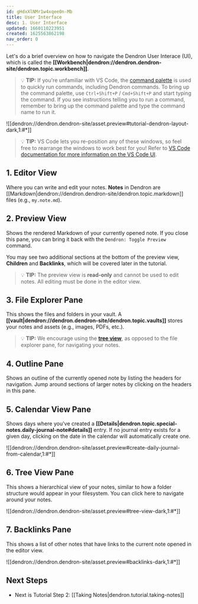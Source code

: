 ```yaml
---
id: gHdxXlNMr1w4xqee0n-Mb
title: User Interface
desc: 1. User Interface
updated: 1660110223951
created: 1625563862198
nav_order: 0
---
```


Let's do a brief overview on how to navigate the Dendron User Interace (UI), which is called the **[[Workbench|dendron://dendron.dendron-site/dendron.topic.workbench]]**.

> 💡 **TIP:** If you're unfamiliar with VS Code, the [command palette](https://code.visualstudio.com/docs/getstarted/userinterface#_command-palette) is used to quickly run commands, including Dendron commands. To bring up the command palette, use `Ctrl+Shift+P` / `Cmd+Shift+P` and start typing the command. If you see instructions telling you to run a command, remember to bring up the command palette and type the command name to run it.

![[dendron://dendron.dendron-site/asset.preview#tutorial-dendron-layout-dark,1:#*]]

> 💡 **TIP:** VS Code lets you re-position any of these windows, so feel free to rearrange the windows to work best for you! Refer to [VS Code documentation for more information on the VS Code UI](https://code.visualstudio.com/docs/getstarted/userinterface).

## 1. Editor View

Where you can write and edit your notes. **Notes** in Dendron are [[Markdown|dendron://dendron.dendron-site/dendron.topic.markdown]] files (e.g., `my.note.md`).

## 2. Preview View

Shows the rendered Markdown of your currently opened note. If you close this pane, you can bring it back with the `Dendron: Toggle Preview` command.

You may see two additional sections at the bottom of the preview view, **Children** and **Backlinks**, which will be covered later in the tutorial.

>💡 **TIP:** The preview view is **read-only** and cannot be used to edit notes. All editing must be done in the editor view.

## 3. File Explorer Pane

This shows the files and folders in your vault. A **[[vault|dendron://dendron.dendron-site/dendron.topic.vaults]]** stores your notes and assets (e.g., images, PDFs, etc.).

> 💡 **TIP:** We encourage using the **[tree view](#6-tree-view-pane)**, as opposed to the file explorer pane, for navigating your notes.

## 4. Outline Pane

Shows an outline of the currently opened note by listing the headers for navigation. Jump around sections of larger notes by clicking on the headers in this pane.

## 5. Calendar View Pane

Shows days where you've created a **[[Details|dendron.topic.special-notes.daily-journal-note#details]]** entry. If no journal entry exists for a given day, clicking on the date in the calendar will automatically create one.

![[dendron://dendron.dendron-site/asset.preview#create-daily-journal-from-calendar,1:#*]]

## 6. Tree View Pane

This shows a hierarchical view of your notes, similar to how a folder structure would appear in your filesystem. You can click here to navigate around your notes.

![[dendron://dendron.dendron-site/asset.preview#tree-view-dark,1:#*]]

## 7. Backlinks Pane

This shows a list of other notes that have links to the current note opened in the editor view.

![[dendron://dendron.dendron-site/asset.preview#backlinks-dark,1:#*]]

## Next Steps

- Next is Tutorial Step 2: [[Taking Notes|dendron.tutorial.taking-notes]]